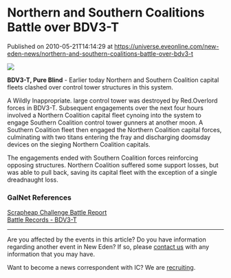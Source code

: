 # Northern and Southern Coalitions Battle over BDV3-T
Published on 2010-05-21T14:14:29 at https://universe.eveonline.com/new-eden-news/northern-and-southern-coalitions-battle-over-bdv3-t

![](http://www.eve-ic.net/media/assets/icarticlebanner.png)   
  
 **BDV3-T, Pure Blind** \- Earlier today Northern and Southern Coalition capital fleets clashed over control tower structures in this system.  
  
A Wildly Inappropriate. large control tower was destroyed by Red.Overlord forces in BDV3-T. Subsequent engagements over the next four hours involved a Northern Coalition capital fleet cynoing into the system to engage Southern Coalition control tower gunners at another moon. A Southern Coalition fleet then engaged the Northern Coalition capital forces, culminating with two titans entering the fray and discharging doomsday devices on the sieging Northern Coalition capitals.  
  
The engagements ended with Southern Coalition forces reinforcing opposing structures. Northern Coalition suffered some support losses, but was able to pull back, saving its capital fleet with the exception of a single dreadnaught loss.

### GalNet References

[Scrapheap Challenge Battle Report](http://www.scrapheap-challenge.com/viewtopic.php?p=1234451#1234451)  
[Battle Records - BDV3-T](http://d00m.eve-kill.net/?a=kill_related&kll_id=6650432)

* * *

Are you affected by the events in this article? Do you have information regarding another event in New Eden? If so, please [contact us](http://www.eveonline.com/news.asp?a=submitrp) with any information that you may have.  
  
Want to become a news correspondent with IC? We are [recruiting](http://www.eveonline.com/isd.asp).
